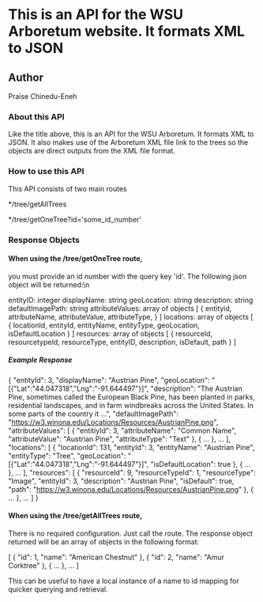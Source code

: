 # This is an API for the WSU Arboretum website. It formats XML to JSON

## Author
Praise Chinedu-Eneh

### About this API
Like the title above, this is an API for the WSU Arboretum.
It formats XML to JSON.
It also makes use of the Arboretum XML file link to the trees so the objects are direct outputs from the XML file format.

### How to use this API

This API consists of two main routes

*/tree/getAllTrees

*/tree/getOneTree?id='some_id_number'

### Response Objects

#### When using the /tree/getOneTree route, 
you must provide an id number with the query key 'id'. The following json object will be returned:\n

entityID: integer
displayName: string
geoLocation: string
description: string
defaultImagePath: string
attributeValues: array of objects [
    {
        entityid,
        attributeName,
        attributeValue,
        attributeType,
    }
]
locations: array of objects [
    {
        locationId, 
        entityId, 
        entityName, 
        entityType, 
        geoLocation, 
        isDefaultLocation
    }
]
resources: array of objects [
    {
        resourceId,
        resourcetypeId,
        resourceType,
        entityID,
        description,
        isDefault,
        path
    }
]

##### Example Response

{
  "entityId": 3,
  "displayName": "Austrian Pine",
  "geoLocation": "[{\"Lat\":\"44.047318\",\"Lng\":\"-91.644497\"}]",
  "description": "The Austrian Pine, sometimes called the European Black Pine, has been planted in parks, residential landscapes, and in farm windbreaks across the United States. In some parts of the country it ...",
  "defaultImagePath": "https://w3.winona.edu/Locations/Resources/AustrianPine.png",
  "attributeValues": [
    {
      "entitiyId": 3,
      "attributeName": "Common Name",
      "attributeValue": "Austrian Pine",
      "attributeType": "Text"
    },
    {
      ...
    },
    ...
  ],
  "locations": [
    {
      "locationId": 131,
      "entityId": 3,
      "entityName": "Austrian Pine",
      "entityType": "Tree",
      "geoLocation": "[{\"Lat\":\"44.047318\",\"Lng\":\"-91.644497\"}]",
      "isDefaultLocation": true
    },
    {
        ...
    },
    ...
  ],
  "resources": [
    {
      "resourceId": 9,
      "resourceTypeId": 1,
      "resourceType": "Image",
      "entityId": 3,
      "description": "Austrian Pine",
      "isDefault": true,
      "path": "https://w3.winona.edu/Locations/Resources/AustrianPine.png"
    },
    {
        ...
    },
    ...
  ]
}


#### When using the /tree/getAllTrees route, 
There is no required configuration. Just call the route.
The response object returned will be an array of objects in the following format:

[
  {
    "id": 1,
    "name": "American Chestnut"
  },
  {
    "id": 2,
    "name": "Amur Corktree"
  },
  {
    ...
  },
  ...
]

This can be useful to have a local instance of a name to id mapping for quicker querying and retrieval.